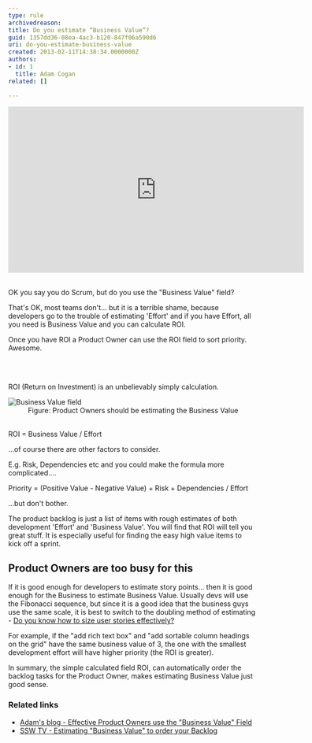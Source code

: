 ```yaml
---
type: rule
archivedreason: 
title: Do you estimate “Business Value”?
guid: 1357dd36-08ea-4ac3-b120-847f06a590d6
uri: do-you-estimate-business-value
created: 2013-02-11T14:38:34.0000000Z
authors:
- id: 1
  title: Adam Cogan
related: []

---
```



<iframe width="600" height="338" src="http&#58;//www.youtube.com/embed/YkWn_3j8VJw" frameborder="0"></iframe>​ 
<p>​OK you say you do Scrum, but do you use the &quot;Business Value&quot; field?</p><p>That's OK, most teams don't... but it is a terrible shame, because developers go to the trouble of estimating 'Effort' and if you have Effort, all you need is Business Value and you can calculate ROI. </p><p>Once you have ROI a Product Owner can use the ROI field to sort priority. Awesome.</p>
<br><excerpt class='endintro'></excerpt><br>
<p>ROI (Return on Investment) is an unbelievably simply calculation.</p><dl class="image"><dt> 
      <img src="/Management/RulesToBetterScrumUsingTFS/PublishingImages/business-value-field.jpg" alt="Business Value field" />
   </dt><dd>Figure&#58;​ Product Owners should be estimating the Business Value</dd></dl> 
<br> 
<div class="greyBox">
ROI = Business Value / Effort​
</div><p>...of course there are other factors to consider.</p><p>E.g. Risk, Dependencies etc and you could make the formula more complicated....</p><div class="greyBox"> Priority = (Positive Value - Negative Value) + Risk + Dependencies / Effort </div><p>...but don't bother.</p><p>The product backlog is just a list of items with rough estimates of both development 'Effort' and 'Business Value'. You will find that ROI will tell you great stuff. It is especially useful for finding the easy high value items to kick off a sprint.</p><h2>Product Owners are too busy for this</h2><p>If it is good enough for developers to estimate story points... then it is good enough for the Business to estimate Business Value. Usually devs will use the Fibonacci sequence, but since it is a good idea that the business guys use the same scale, it is best to switch to the doubling method of estimating - 
   <a href="/Management/RulesToBetterScrumUsingTFS/Pages/Do-You-Know-How-To-Size-Stories-Effectively.aspx">Do you know how to size user stories effectively?</a>​</p><p>For example, if the &quot;add rich text box&quot; and &quot;add sortable column headings on the grid&quot; have the same business value of 3, the one with the smallest development effort will have higher priority (the ROI is greater).</p><p>In summary, the simple calculated field ROI, can automatically order the backlog tasks for the Product Owner, makes estimating Business Value just good sense.</p><h3>Related links</h3><ul><li> 
      <a href="http&#58;//www.adamcogan.com/2013/05/08/the-business-value-field/">Adam's blog - Effective Product Owners use the &quot;Business Value&quot; Field</a></li><li> 
      <a href="http&#58;//tv.ssw.com/3102/business-value">SSW TV​ - Estimating &quot;Business Value&quot; to order your Backlog</a></li></ul>



